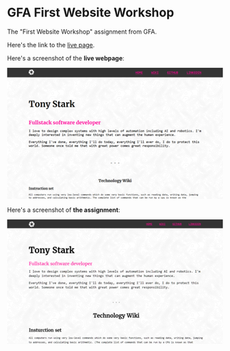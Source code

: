 # GFA First Website Workshop

The "First Website Workshop" assignment from GFA.

Here's the link to the [live page](https://arthurpog.github.io/gfa-first-website-workshop).

Here's a screenshot of the **live webpage**:

<img src="screenshot.png"/>


Here's a screenshot of **the assignment**:

<img src="designscreenshot.png"/>
